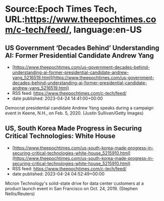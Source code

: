 # Source:Epoch Times Tech, URL:https://www.theepochtimes.com/c-tech/feed/, language:en-US

## US Government ‘Decades Behind’ Understanding AI: Former Presidential Candidate Andrew Yang
 - [https://www.theepochtimes.com/us-government-decades-behind-understanding-ai-former-presidential-candidate-andrew-yang_5216519.html](https://www.theepochtimes.com/us-government-decades-behind-understanding-ai-former-presidential-candidate-andrew-yang_5216519.html)
 - RSS feed: https://www.theepochtimes.com/c-tech/feed/
 - date published: 2023-04-24 14:41:00+00:00

Democrat presidential candidate Andrew Yang speaks during a campaign event in Keene, N.H., on Feb. 5, 2020. (Justin Sullivan/Getty Images)

## US, South Korea Made Progress in Securing Critical Technologies: White House
 - [https://www.theepochtimes.com/us-south-korea-made-progress-in-securing-critical-technologies-white-house_5215910.html](https://www.theepochtimes.com/us-south-korea-made-progress-in-securing-critical-technologies-white-house_5215910.html)
 - RSS feed: https://www.theepochtimes.com/c-tech/feed/
 - date published: 2023-04-24 04:52:49+00:00

Micron Technology's solid-state drive for data center customers at a product launch event in San Francisco on Oct. 24, 2019. (Stephen Nellis/Reuters)

